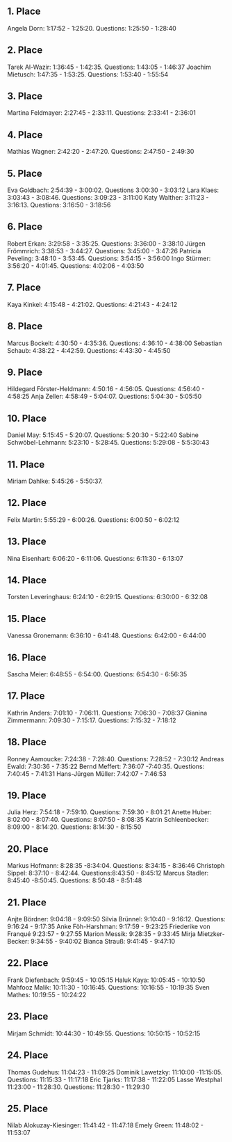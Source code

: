 ## 1. Place
Angela Dorn: 1:17:52 - 1:25:20. Questions: 1:25:50 - 1:28:40

## 2. Place
Tarek Al-Wazir: 1:36:45 - 1:42:35. Questions: 1:43:05 - 1:46:37
Joachim Mietusch: 1:47:35 - 1:53:25. Questions: 1:53:40 - 1:55:54

## 3. Place
Martina Feldmayer: 2:27:45 - 2:33:11. Questions: 2:33:41 - 2:36:01

## 4. Place
Mathias Wagner: 2:42:20 - 2:47:20. Questions: 2:47:50 - 2:49:30

## 5. Place
Eva Goldbach: 2:54:39 - 3:00:02. Questions 3:00:30 - 3:03:12
Lara Klaes: 3:03:43 - 3:08:46. Questions: 3:09:23 - 3:11:00
Katy Walther: 3:11:23 - 3:16:13. Questions: 3:16:50 - 3:18:56

## 6. Place
Robert Erkan: 3:29:58 - 3:35:25. Questions: 3:36:00 - 3:38:10
Jürgen Frömmrich: 3:38:53 - 3:44:27. Questions: 3:45:00 - 3:47:26
Patricia Peveling: 3:48:10 - 3:53:45. Questions: 3:54:15 - 3:56:00
Ingo Stürmer: 3:56:20 - 4:01:45. Questions: 4:02:06 - 4:03:50

## 7. Place
Kaya Kinkel: 4:15:48 - 4:21:02. Questions: 4:21:43 - 4:24:12

## 8. Place
Marcus Bockelt: 4:30:50 - 4:35:36. Questions: 4:36:10 - 4:38:00
Sebastian Schaub: 4:38:22 - 4:42:59. Questions: 4:43:30 - 4:45:50

## 9. Place
Hildegard Förster-Heldmann: 4:50:16 - 4:56:05. Questions: 4:56:40 - 4:58:25
Anja Zeller: 4:58:49 - 5:04:07. Questions: 5:04:30 - 5:05:50

## 10. Place
Daniel May: 5:15:45 - 5:20:07. Questions: 5:20:30 - 5:22:40
Sabine Schwöbel-Lehmann: 5:23:10 - 5:28:45. Questions: 5:29:08 - 5:5:30:43

## 11. Place
Miriam Dahlke: 5:45:26 - 5:50:37.


## 12. Place
Felix Martin: 5:55:29 - 6:00:26. Questions: 6:00:50 - 6:02:12

## 13. Place
Nina Eisenhart: 6:06:20 - 6:11:06. Questions: 6:11:30 - 6:13:07

## 14. Place
Torsten Leveringhaus: 6:24:10 - 6:29:15. Questions: 6:30:00 - 6:32:08


## 15. Place
Vanessa Gronemann: 6:36:10 - 6:41:48. Questions: 6:42:00 - 6:44:00

## 16. Place
Sascha Meier: 6:48:55 - 6:54:00. Questions: 6:54:30 - 6:56:35

## 17. Place
Kathrin Anders: 7:01:10 - 7:06:11. Questions: 7:06:30 - 7:08:37
Gianina Zimmermann: 7:09:30 - 7:15:17. Questions: 7:15:32 - 7:18:12

## 18. Place
Ronney Aamoucke: 7:24:38 - 7:28:40. Questions: 7:28:52 - 7:30:12
Andreas Ewald: 7:30:36 - 7:35:22
Bernd Meffert: 7:36:07 -7:40:35. Questions: 7:40:45 - 7:41:31
Hans-Jürgen Müller: 7:42:07 - 7:46:53

## 19. Place
Julia Herz: 7:54:18 - 7:59:10. Questions: 7:59:30 - 8:01:21
Anette Huber: 8:02:00 - 8:07:40. Questions: 8:07:50 - 8:08:35
Katrin Schleenbecker: 8:09:00 - 8:14:20. Questions: 8:14:30 - 8:15:50

## 20. Place
Markus Hofmann: 8:28:35 -8:34:04. Questions: 8:34:15 - 8:36:46
Christoph Sippel: 8:37:10 - 8:42:44. Questions:8:43:50 - 8:45:12
Marcus Stadler: 8:45:40 -8:50:45. Questions: 8:50:48 - 8:51:48

## 21. Place
Anjte Bördner: 9:04:18 - 9:09:50
Silvia Brünnel: 9:10:40 - 9:16:12. Questions: 9:16:24 - 9:17:35
Anke Föh-Harshman: 9:17:59 - 9:23:25
Friederike von Franqué 9:23:57 - 9:27:55
Marion Messik: 9:28:35 - 9:33:45
Mirja Mietzker-Becker: 9:34:55 - 9:40:02
Bianca Strauß: 9:41:45 - 9:47:10

## 22. Place
Frank Diefenbach: 9:59:45 - 10:05:15
Haluk Kaya: 10:05:45 - 10:10:50
Mahfooz Malik: 10:11:30 - 10:16:45. Questions: 10:16:55 - 10:19:35
Sven Mathes: 10:19:55 - 10:24:22

## 23. Place
Mirjam Schmidt: 10:44:30 - 10:49:55. Questions: 10:50:15 - 10:52:15

## 24. Place
Thomas Gudehus: 11:04:23 - 11:09:25
Dominik Lawetzky: 11:10:00 -11:15:05. Questions: 11:15:33 - 11:17:18
Eric Tjarks: 11:17:38 - 11:22:05
Lasse Westphal 11:23:00 - 11:28:30. Questions: 11:28:30 - 11:29:30

## 25. Place
Nilab Alokuzay-Kiesinger: 11:41:42 - 11:47:18
Emely Green: 11:48:02 - 11:53:07

